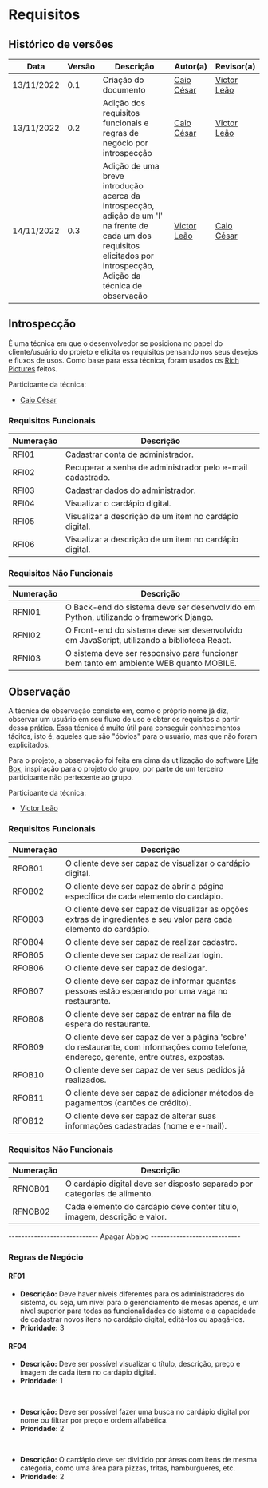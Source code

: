# Requisitos

## Histórico de versões

|    Data    | Versão |      Descrição       |                   Autor(a)                    |                   Revisor(a)                    |
| ---------- | ------ | -------------------- | --------------------------------------------- | ----------------------------------------------- |
| 13/11/2022 |  0.1   | Criação do documento | [Caio César](https://github.com/oCaioOliveira)| [Victor Leão](https://github.com/victorleaoo)   |
| 13/11/2022 |  0.2   | Adição dos requisitos funcionais e regras de negócio por introspecção | [Caio César](https://github.com/oCaioOliveira)| [Victor Leão](https://github.com/victorleaoo)   |
| 14/11/2022 |  0.3   | Adição de uma breve introdução acerca da introspecção,<br/> adição de um 'I' na frente de cada um dos requisitos elicitados por introspecção,<br/> Adição da técnica de observação | [Victor Leão](https://github.com/victorleaoo) | [Caio César](https://github.com/oCaioOliveira) |

## Introspecção

É uma técnica em que o desenvolvedor se posiciona no papel do cliente/usuário do projeto e elicita os requisitos pensando nos seus desejos e fluxos de usos. Como base para essa técnica, foram usados os [Rich Pictures](https://unbarqdsw2022-2.github.io/2022.2_G5_SoftSteakHouse/#/Base/AbordagemNaoEspecifica/RichPicture) feitos.

Participante da técnica:
- [Caio César](https://github.com/oCaioOliveira)

### Requisitos Funcionais

|Numeração |                                          Descrição                                      |
| -------- |  ------------------------------------------------------------------------------------   |
| RFI01    |                          Cadastrar conta de administrador.                              |
| RFI02    |                 Recuperar a senha de administrador pelo e-mail cadastrado.              |
| RFI03    |                         Cadastrar dados do administrador.                               |
| RFI04    |                         Visualizar o cardápio digital.                                  |
| RFI05    |                 Visualizar a descrição de um item no cardápio digital.                  |
| RFI06    |                 Visualizar a descrição de um item no cardápio digital.                  |
          

### Requisitos Não Funcionais

|Numeração  |                                          Descrição                                       |
| --------  |  ------------------------------------------------------------------------------------    |
| RFNI01    | O Back-end do sistema deve ser desenvolvido em Python, utilizando o framework Django.    |
| RFNI02    |O Front-end do sistema deve ser desenvolvido em JavaScript, utilizando a biblioteca React.|
| RFNI03    |   O sistema deve ser responsivo para funcionar bem tanto em ambiente WEB quanto MOBILE.  |

## Observação

A técnica de observação consiste em, como o próprio nome já diz, observar um usuário em seu fluxo de uso e obter os requisitos a partir dessa prática. Essa técnica é muito útil para conseguir conhecimentos tácitos, isto é, aqueles que são "óbvios" para o usuário, mas que não foram explicitados.

Para o projeto, a observação foi feita em cima da utilização do software [Life Box](https://www.vucafood.com.br/lifeboxburger/aguas-claras/cardapio-digital), inspiração para o projeto do grupo, por parte de um terceiro participante não pertecente ao grupo.

Participante da técnica:
- [Victor Leão](https://github.com/victorleaoo)

### Requisitos Funcionais

|Numeração |Descrição|
| -------- |---------|
| RFOB01   | O cliente deve ser capaz de visualizar o cardápio digital. |
| RFOB02   | O cliente deve ser capaz de abrir a página específica de cada elemento do cardápio. |
| RFOB03   | O cliente deve ser capaz de visualizar as opções extras de ingredientes e seu valor para cada elemento do cardápio. |
| RFOB04   | O cliente deve ser capaz de realizar cadastro. |
| RFOB05   | O cliente deve ser capaz de realizar login. |
| RFOB06   | O cliente deve ser capaz de deslogar. |
| RFOB07   | O cliente deve ser capaz de informar quantas pessoas estão esperando por uma vaga no restaurante. |
| RFOB08   | O cliente deve ser capaz de entrar na fila de espera do restaurante. |
| RFOB09   | O cliente deve ser capaz de ver a página 'sobre' do restaurante, com informações como telefone, endereço, gerente, entre outras, expostas. |
| RFOB10   | O cliente deve ser capaz de ver seus pedidos já realizados. |
| RFOB11   | O cliente deve ser capaz de adicionar métodos de pagamentos (cartões de crédito). |
| RFOB12   | O cliente deve ser capaz de alterar suas informações cadastradas (nome e e-mail). |

### Requisitos Não Funcionais

| Numeração | Descrição |
| --------  | --------- |
| RFNOB01   | O cardápio digital deve ser disposto separado por categorias de alimento. |
| RFNOB02   | Cada elemento do cardápio deve conter título, imagem, descrição e valor.  |

  ---------------------------- Apagar Abaixo ----------------------------      
### Regras de Negócio

#### RF01

- **Descrição:** Deve haver níveis diferentes para os administradores do sistema, ou seja, um nível para o gerenciamento de mesas apenas, e um nível superior para todas as 
funcionalidades do sistema e a capacidade de cadastrar novos itens no cardápio digital, editá-los ou apagá-los.
- **Prioridade:** 3

#### RF04

- **Descrição:** Deve ser possível visualizar o título, descrição, preço e imagem de cada item no cardápio digital.
- **Prioridade:** 1
<br>

- **Descrição:** Deve ser possível fazer uma busca no cardápio digital por nome ou filtrar por preço e ordem alfabética.
- **Prioridade:** 2
<br>

- **Descrição:** O cardápio deve ser dividido por áreas com itens de mesma categoria, como uma área para pizzas, fritas, hamburgueres, etc.
- **Prioridade:** 2
